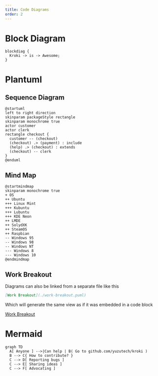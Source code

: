 ```yaml
---
title: Code Diagrams
order: 2
---
```

# Block Diagram

```blockdiag
blockdiag {
  Kroki -> is -> Awesome;
}
```
# Plantuml
## Sequence Diagram
```plantuml
@startuml
left to right direction
skinparam packageStyle rectangle
skinparam monochrome true
actor customer
actor clerk
rectangle checkout {
  customer -- (checkout)
  (checkout) .> (payment) : include
  (help) .> (checkout) : extends
  (checkout) -- clerk
}
@enduml
```

## Mind Map

```plantuml my-mind-map
@startmindmap
skinparam monochrome true
+ OS
++ Ubuntu
+++ Linux Mint
+++ Kubuntu
+++ Lubuntu
+++ KDE Neon
++ LMDE
++ SolydXK
++ SteamOS
++ Raspbian
-- Windows 95
-- Windows 98
-- Windows NT
--- Windows 8
--- Windows 10
@endmindmap
```

## Work Breakout
Diagrams can also be linked from a separate file like this

```md
[Work Breakout](./work-breakout.puml)
```
Which will generate the same view as if it was embedded in a code block

[Work Breakout](./work-breakout.puml)

# Mermaid

```mermaid
graph TD
  A[ Anyone ] -->|Can help | B( Go to github.com/yuzutech/kroki )
  B --> C{ How to contribute? }
  C --> D[ Reporting bugs ]
  C --> E[ Sharing ideas ]
  C --> F[ Advocating ]
```
